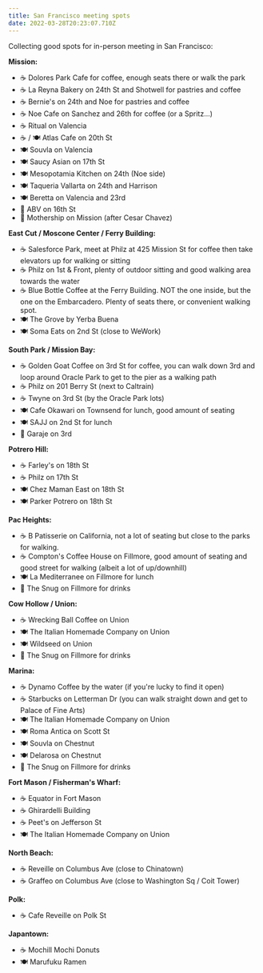 ```yaml
---
title: San Francisco meeting spots
date: 2022-03-28T20:23:07.710Z
---
```

Collecting good spots for in-person meeting in San Francisco:

**Mission:**

* ☕ Dolores Park Cafe for coffee, enough seats there or walk the park
* ☕ La Reyna Bakery on 24th St and Shotwell for pastries and coffee
* ☕ Bernie's on 24th and Noe for pastries and coffee
* ☕ Noe Cafe on Sanchez and 26th for coffee (or a Spritz...)
* ☕ Ritual on Valencia
* ☕ / 🍽️ Atlas Cafe on 20th St
* 🍽️ Souvla on Valencia
* 🍽️ Saucy Asian on 17th St
* 🍽️ Mesopotamia Kitchen on 24th (Noe side)
* 🍽️ Taqueria Vallarta on 24th and Harrison
* 🍽️ Beretta on Valencia and 23rd
* 🍺 ABV on 16th St
* 🍺 Mothership on Mission (after Cesar Chavez)

**East Cut / Moscone Center / Ferry Building:**

* ☕ Salesforce Park, meet at Philz at 425 Mission St for coffee then take elevators up for walking or sitting
* ☕ Philz on 1st & Front, plenty of outdoor sitting and good walking area towards the water
* ☕ Blue Bottle Coffee at the Ferry Building. NOT the one inside, but the one on the Embarcadero. Plenty of seats there, or convenient walking spot.
* 🍽️ The Grove by Yerba Buena
* 🍽️ Soma Eats on 2nd St (close to WeWork)

**South Park / Mission Bay:**

* ☕ Golden Goat Coffee on 3rd St for coffee, you can walk down 3rd and loop around Oracle Park to get to the pier as a walking path
* ☕ Philz on 201 Berry St (next to Caltrain)
* ☕ Twyne on 3rd St (by the Oracle Park lots)
* 🍽️ Cafe Okawari on Townsend for lunch, good amount of seating
* 🍽️ SAJJ on 2nd St for lunch
* 🍺 Garaje on 3rd 

**Potrero Hill:**

* ☕ Farley's on 18th St
* ☕ Philz on 17th St
* 🍽️ Chez Maman East on 18th St
* 🍽️ Parker Potrero on 18th St

**Pac Heights:**

* ☕ B Patisserie on California, not a lot of seating but close to the parks for walking.
* ☕ Compton's Coffee House on Fillmore, good amount of seating and good street for walking (albeit a lot of up/downhill)
* 🍽️ La Mediterranee on Fillmore for lunch
* 🍺 The Snug on Fillmore for drinks 

**Cow Hollow / Union:**

* ☕ Wrecking Ball Coffee on Union
* 🍽️ The Italian Homemade Company on Union
* 🍽️ Wildseed on Union
* 🍺 The Snug on Fillmore for drinks 

**Marina:**

* ☕ Dynamo Coffee by the water (if you're lucky to find it open)
* ☕ Starbucks on Letterman Dr (you can walk straight down and get to Palace of Fine Arts)
* 🍽️ The Italian Homemade Company on Union
* 🍽️ Roma Antica on Scott St
* 🍽️ Souvla on Chestnut
* 🍽️ Delarosa on Chestnut
* 🍺 The Snug on Fillmore for drinks 

**Fort Mason / Fisherman's Wharf:**

* ☕ Equator in Fort Mason
* ☕ Ghirardelli Building
* ☕ Peet's on Jefferson St
* 🍽️ The Italian Homemade Company on Union

**North Beach:**

* ☕ Reveille on Columbus Ave (close to Chinatown)
* ☕ Graffeo on Columbus Ave (close to Washington Sq / Coit Tower)

**Polk:**

* ☕ Cafe Reveille on Polk St

**Japantown:**

* ☕ Mochill Mochi Donuts
* 🍽️ Marufuku Ramen